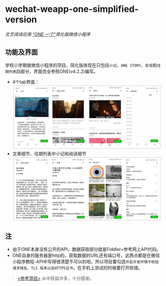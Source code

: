 # wechat-weapp-one-simplified-version
###### 文艺阅读应用 ["ONE·一个"](http://wufazhuce.com/)简化版微信小程序
## 功能及界面
学校小学期做微信小程序的项目，简化版体现在只包括`小记`、`ONE STORY`、`影视`和`往期列表`四部分，界面完全参照ONE(v4.2.2)编写。<br>
* 4个tab界面：<br>
![image](https://github.com/heziximu/wechat-weapp-one-simplified-version/raw/master/Screenshot/4tabs.jpg)<br>
* 文章细节、往期列表中小记和阅读细节<br>
![image](https://github.com/heziximu/wechat-weapp-one-simplified-version/raw/master/Screenshot/details.jpg)<br>

## 注
* 由于ONE本身没有公开的API，数据获取部分就是Fiddler+参考网上API代码。<br>
* ONE自身的服务器是http的，获取数据的URL还有端口号，这两点都是在微信小程序教程-API中写得很清楚不可以的啦。所以项目要勾选`开启开发环境不校验请求域名、TLS 版本以及HTTPS证书`，在手机上测试的时候要打开除错。<br>
> [<参考项目>](https://github.com/ahonn/weapp-one) 从中获益许多，十分感谢。
